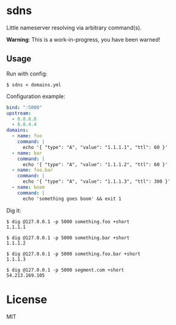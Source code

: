 
# sdns

 Little nameserver resolving via arbitrary command(s).

 __Warning__: This is a work-in-progress, you have been warned!

## Usage

 Run with config:

```
$ sdns < domains.yml
```

 Configuration example:

```yml
bind: ":5000"
upstream:
  - 8.8.8.8
  - 8.8.4.4
domains:
  - name: foo
    command: |
      echo '{ "type": "A", "value": "1.1.1.1", "ttl": 60 }'
  - name: bar
    command: |
      echo '{ "type": "A", "value": "1.1.1.2", "ttl": 60 }'
  - name: foo.bar
    command: |
      echo '{ "type": "A", "value": "1.1.1.3", "ttl": 300 }'
  - name: boom
    command: |
      echo 'something goes boom' && exit 1
```

 Dig it:

```
$ dig @127.0.0.1 -p 5000 something.foo +short
1.1.1.1

$ dig @127.0.0.1 -p 5000 something.bar +short
1.1.1.2

$ dig @127.0.0.1 -p 5000 something.foo.bar +short
1.1.1.3

$ dig @127.0.0.1 -p 5000 segment.com +short
54.213.169.105
```

# License

 MIT